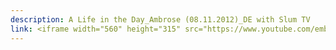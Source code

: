 ```yaml
---
description: A Life in the Day_Ambrose (08.11.2012)_DE with Slum TV
link: <iframe width="560" height="315" src="https://www.youtube.com/embed/QQ5cd-Fi8p0?si=DzQgSEkmvd0wXqxL" title="YouTube video player" frameborder="0" allow="accelerometer; autoplay; clipboard-write; encrypted-media; gyroscope; picture-in-picture; web-share" referrerpolicy="strict-origin-when-cross-origin" allowfullscreen></iframe>
---
```

